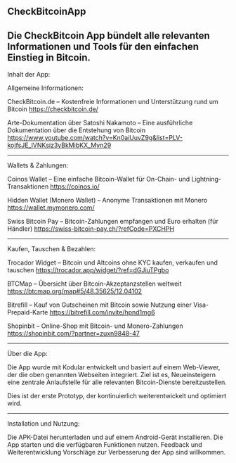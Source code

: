 CheckBitcoinApp
-----------------------------------------------------------------------------------------------------------
Die CheckBitcoin App bündelt alle relevanten Informationen und Tools für den einfachen Einstieg in Bitcoin.
-----------------------------------------------------------------------------------------------------------

Inhalt der App:

Allgemeine Informationen:

CheckBitcoin.de – Kostenfreie Informationen und Unterstützung rund um Bitcoin
https://checkbitcoin.de/

Arte-Dokumentation über Satoshi Nakamoto – Eine ausführliche Dokumentation über die Entstehung von Bitcoin
https://www.youtube.com/watch?v=Kn0aiUuvZ9g&list=PLV-kojfsJE_lVNKsiz3yBkMibKX_Myn29

-----------------------------------------------------------------------------------------------------------

Wallets & Zahlungen:

Coinos Wallet – Eine einfache Bitcoin-Wallet für On-Chain- und Lightning-Transaktionen
https://coinos.io/

Hidden Wallet (Monero Wallet) – Anonyme Transaktionen mit Monero
https://wallet.mymonero.com/

Swiss Bitcoin Pay – Bitcoin-Zahlungen empfangen und Euro erhalten (für Händler)
https://swiss-bitcoin-pay.ch/?refCode=PXCHPH

-----------------------------------------------------------------------------------------------------------

Kaufen, Tauschen & Bezahlen:

Trocador Widget – Bitcoin und Altcoins ohne KYC kaufen, verkaufen und tauschen
https://trocador.app/widget/?ref=dGJiuTPgbo

BTCMap – Übersicht über Bitcoin-Akzeptanzstellen weltweit
https://btcmap.org/map#5/48.35625/12.04102

Bitrefill – Kauf von Gutscheinen mit Bitcoin sowie Nutzung einer Visa-Prepaid-Karte
https://bitrefill.com/invite/hpnd1mg6

Shopinbit – Online-Shop mit Bitcoin- und Monero-Zahlungen
https://shopinbit.com/?partner=zuxn9848-47

-----------------------------------------------------------------------------------------------------------

Über die App:

Die App wurde mit Kodular entwickelt und basiert auf einem Web-Viewer, der die oben genannten Webseiten integriert.
Ziel ist es, Neueinsteigern eine zentrale Anlaufstelle für alle relevanten Bitcoin-Dienste bereitzustellen.

Dies ist der erste Prototyp, der kontinuierlich weiterentwickelt und optimiert wird.

-----------------------------------------------------------------------------------------------------------

Installation und Nutzung:

Die APK-Datei herunterladen und auf einem Android-Gerät installieren.
Die App starten und die verfügbaren Funktionen nutzen.
Feedback und Weiterentwicklung
Vorschläge zur Verbesserung der App sind willkommen.
